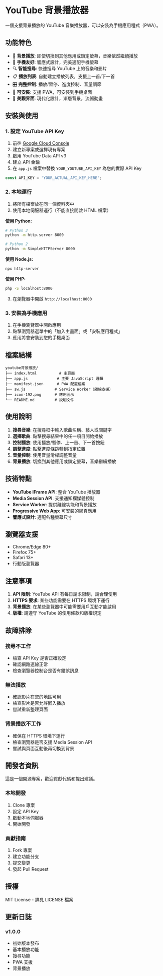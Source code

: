 # YouTube 背景播放器

一個支援背景播放的 YouTube 音樂播放器，可以安裝為手機應用程式（PWA）。

## 功能特色

- 🎵 **背景播放**: 即使切換到其他應用或鎖定螢幕，音樂依然繼續播放
- 📱 **手機友好**: 響應式設計，完美適配手機螢幕
- 🔍 **智能搜尋**: 快速搜尋 YouTube 上的音樂和影片
- 📋 **播放列表**: 自動建立播放列表，支援上一首/下一首
- 🎛️ **完整控制**: 播放/暫停、進度控制、音量調節
- 📲 **可安裝**: 支援 PWA，可安裝到手機桌面
- 🎨 **美觀界面**: 現代化設計，漸層背景，流暢動畫

## 安裝與使用

### 1. 設定 YouTube API Key

1. 前往 [Google Cloud Console](https://console.cloud.google.com/)
2. 建立新專案或選擇現有專案
3. 啟用 YouTube Data API v3
4. 建立 API 金鑰
5. 在 `app.js` 檔案中替換 `YOUR_YOUTUBE_API_KEY` 為您的實際 API Key

```javascript
const API_KEY = 'YOUR_ACTUAL_API_KEY_HERE';
```

### 2. 本地運行

1. 將所有檔案放在同一個資料夾中
2. 使用本地伺服器運行（不能直接開啟 HTML 檔案）

**使用 Python:**
```bash
# Python 3
python -m http.server 8000

# Python 2
python -m SimpleHTTPServer 8000
```

**使用 Node.js:**
```bash
npx http-server
```

**使用 PHP:**
```bash
php -S localhost:8000
```

3. 在瀏覽器中開啟 `http://localhost:8000`

### 3. 安裝為手機應用

1. 在手機瀏覽器中開啟應用
2. 點擊瀏覽器選單中的「加入主畫面」或「安裝應用程式」
3. 應用將會安裝到您的手機桌面

## 檔案結構

```
youtube背景撥放/
├── index.html          # 主頁面
├── app.js             # 主要 JavaScript 邏輯
├── manifest.json      # PWA 配置檔案
├── sw.js             # Service Worker（離線支援）
├── icon-192.png      # 應用圖示
└── README.md         # 說明文件
```

## 使用說明

1. **搜尋音樂**: 在搜尋框中輸入歌曲名稱、藝人或關鍵字
2. **選擇歌曲**: 點擊搜尋結果中的任一項目開始播放
3. **控制播放**: 使用播放/暫停、上一首、下一首按鈕
4. **調整進度**: 點擊進度條跳轉到指定位置
5. **音量控制**: 使用音量滑桿調整音量
6. **背景播放**: 切換到其他應用或鎖定螢幕，音樂繼續播放

## 技術特點

- **YouTube IFrame API**: 整合 YouTube 播放器
- **Media Session API**: 支援通知欄媒體控制
- **Service Worker**: 提供離線功能和背景播放
- **Progressive Web App**: 可安裝的網頁應用
- **響應式設計**: 適配各種螢幕尺寸

## 瀏覽器支援

- Chrome/Edge 80+
- Firefox 75+
- Safari 13+
- 行動版瀏覽器

## 注意事項

1. **API 限制**: YouTube API 有每日請求限制，請合理使用
2. **HTTPS 要求**: 某些功能需要在 HTTPS 環境下運行
3. **背景播放**: 在某些瀏覽器中可能需要用戶互動才能啟用
4. **版權**: 請遵守 YouTube 的使用條款和版權規定

## 故障排除

### 搜尋不工作
- 檢查 API Key 是否正確設定
- 確認網路連線正常
- 檢查瀏覽器控制台是否有錯誤訊息

### 無法播放
- 確認影片在您的地區可用
- 檢查影片是否允許嵌入播放
- 嘗試重新整理頁面

### 背景播放不工作
- 確保在 HTTPS 環境下運行
- 檢查瀏覽器是否支援 Media Session API
- 嘗試與頁面互動後再切換到背景

## 開發者資訊

這是一個開源專案，歡迎貢獻代碼和提出建議。

### 本地開發

1. Clone 專案
2. 設定 API Key
3. 啟動本地伺服器
4. 開始開發

### 貢獻指南

1. Fork 專案
2. 建立功能分支
3. 提交變更
4. 發起 Pull Request

## 授權

MIT License - 詳見 LICENSE 檔案

## 更新日誌

### v1.0.0
- 初始版本發布
- 基本播放功能
- 搜尋功能
- PWA 支援
- 背景播放